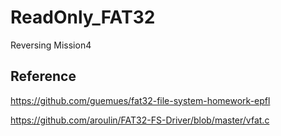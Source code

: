 # ReadOnly_FAT32
Reversing Mission4

## Reference
https://github.com/guemues/fat32-file-system-homework-epfl

https://github.com/aroulin/FAT32-FS-Driver/blob/master/vfat.c
